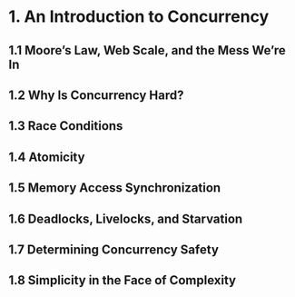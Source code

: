 # **1. An Introduction to Concurrency**


## 1.1 Moore’s Law, Web Scale, and the Mess We’re In


## 1.2 Why Is Concurrency Hard?


## 1.3 Race Conditions


## 1.4 Atomicity


## 1.5 Memory Access Synchronization


## 1.6 Deadlocks, Livelocks, and Starvation


## 1.7 Determining Concurrency Safety


## 1.8 Simplicity in the Face of Complexity